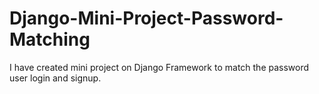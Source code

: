 # Django-Mini-Project-Password-Matching
I have created mini project on Django Framework to match the password user login and signup.
